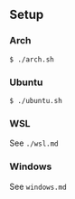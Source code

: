 ## Setup

### Arch

```
$ ./arch.sh
```

### Ubuntu

```
$ ./ubuntu.sh
```

### WSL

See `./wsl.md`

### Windows

See `windows.md`

